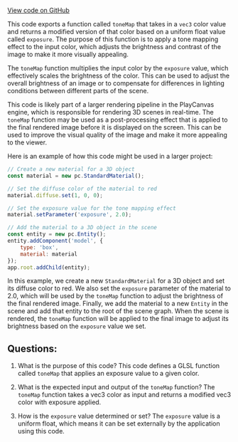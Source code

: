 [View code on GitHub](https://github.com/playcanvas/engine/src/scene/shader-lib/chunks/common/frag/tonemappingLinear.js)

This code exports a function called `toneMap` that takes in a `vec3` color value and returns a modified version of that color based on a uniform float value called `exposure`. The purpose of this function is to apply a tone mapping effect to the input color, which adjusts the brightness and contrast of the image to make it more visually appealing.

The `toneMap` function multiplies the input color by the `exposure` value, which effectively scales the brightness of the color. This can be used to adjust the overall brightness of an image or to compensate for differences in lighting conditions between different parts of the scene.

This code is likely part of a larger rendering pipeline in the PlayCanvas engine, which is responsible for rendering 3D scenes in real-time. The `toneMap` function may be used as a post-processing effect that is applied to the final rendered image before it is displayed on the screen. This can be used to improve the visual quality of the image and make it more appealing to the viewer.

Here is an example of how this code might be used in a larger project:

```javascript
// Create a new material for a 3D object
const material = new pc.StandardMaterial();

// Set the diffuse color of the material to red
material.diffuse.set(1, 0, 0);

// Set the exposure value for the tone mapping effect
material.setParameter('exposure', 2.0);

// Add the material to a 3D object in the scene
const entity = new pc.Entity();
entity.addComponent('model', {
    type: 'box',
    material: material
});
app.root.addChild(entity);
```

In this example, we create a new `StandardMaterial` for a 3D object and set its diffuse color to red. We also set the `exposure` parameter of the material to 2.0, which will be used by the `toneMap` function to adjust the brightness of the final rendered image. Finally, we add the material to a new `Entity` in the scene and add that entity to the root of the scene graph. When the scene is rendered, the `toneMap` function will be applied to the final image to adjust its brightness based on the `exposure` value we set.
## Questions: 
 1. What is the purpose of this code?
   This code defines a GLSL function called `toneMap` that applies an exposure value to a given color.

2. What is the expected input and output of the `toneMap` function?
   The `toneMap` function takes a vec3 color as input and returns a modified vec3 color with exposure applied.

3. How is the `exposure` value determined or set?
   The `exposure` value is a uniform float, which means it can be set externally by the application using this code.